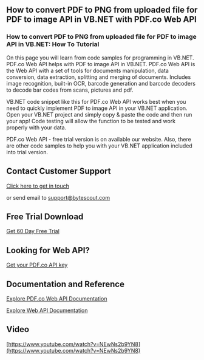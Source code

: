 ## How to convert PDF to PNG from uploaded file for PDF to image API in VB.NET with PDF.co Web API

### How to convert PDF to PNG from uploaded file for PDF to image API in VB.NET: How To Tutorial

On this page you will learn from code samples for programming in VB.NET. PDF.co Web API helps with PDF to image API in VB.NET. PDF.co Web API is the Web API with a set of tools for documents manipulation, data conversion, data extraction, splitting and merging of documents. Includes image recognition, built-in OCR, barcode generation and barcode decoders to decode bar codes from scans, pictures and pdf.

VB.NET code snippet like this for PDF.co Web API works best when you need to quickly implement PDF to image API in your VB.NET application. Open your VB.NET project and simply copy & paste the code and then run your app! Code testing will allow the function to be tested and work properly with your data.

PDF.co Web API - free trial version is on available our website. Also, there are other code samples to help you with your VB.NET application included into trial version.

## Contact Customer Support

[Click here to get in touch](https://bytescout.zendesk.com/hc/en-us/requests/new?subject=PDF.co%20Web%20API%20Question)

or send email to [support@bytescout.com](mailto:support@bytescout.com?subject=PDF.co%20Web%20API%20Question) 

## Free Trial Download

[Get 60 Day Free Trial](https://bytescout.com/download/web-installer?utm_source=github-readme)

## Looking for Web API? 

[Get your PDF.co API key](https://pdf.co/documentation/api?utm_source=github-readme)

## Documentation and Reference

[Explore PDF.co Web API Documentation](https://bytescout.com/documentation/index.html?utm_source=github-readme)

[Explore Web API Documentation](https://pdf.co/documentation/api?utm_source=github-readme)

## Video

[https://www.youtube.com/watch?v=NEwNs2b9YN8](https://www.youtube.com/watch?v=NEwNs2b9YN8)